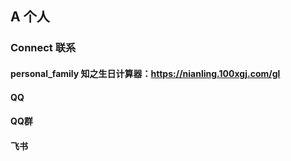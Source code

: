 ## A 个人  
### Connect 联系  
#### personal_family 知之生日计算器：https://nianling.100xgj.com/gl  
#### QQ  
#### QQ群  
#### 飞书  